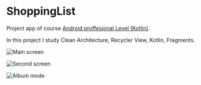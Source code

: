 # ShoppingList

Project app of course [Android proffesional Level (Kotlin)](https://stepik.org/course/117314/info). 

In this project I study Clean Architecture, Recycler View, Kotlin, Fragments. 

![Main screen]("https://user-images.githubusercontent.com/43324144/219977942-2ac87f58-c143-4124-8385-25c4d08cbc68.png")

![Second screen]("https://user-images.githubusercontent.com/43324144/219979128-f43ab88f-117f-471a-8726-1258e16b2aa7.png")

![Album mode]("https://user-images.githubusercontent.com/43324144/219979243-6d5aca79-0dd6-4035-9a96-3cd234b55fb2.png")
